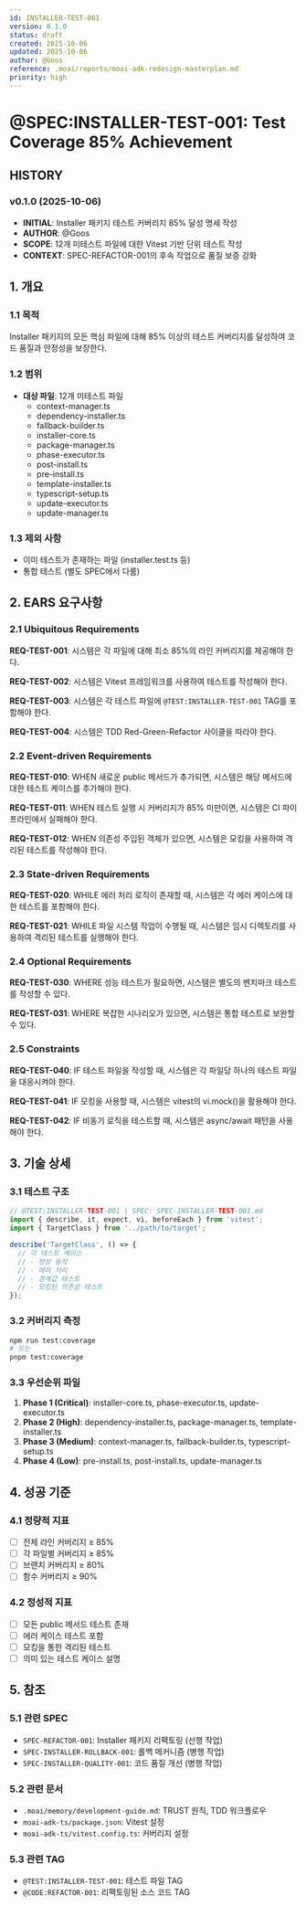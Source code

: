 ```yaml
---
id: INSTALLER-TEST-001
version: 0.1.0
status: draft
created: 2025-10-06
updated: 2025-10-06
author: @Goos
reference: .moai/reports/moai-adk-redesign-masterplan.md
priority: high
---
```


# @SPEC:INSTALLER-TEST-001: Test Coverage 85% Achievement

## HISTORY

### v0.1.0 (2025-10-06)
- **INITIAL**: Installer 패키지 테스트 커버리지 85% 달성 명세 작성
- **AUTHOR**: @Goos
- **SCOPE**: 12개 미테스트 파일에 대한 Vitest 기반 단위 테스트 작성
- **CONTEXT**: SPEC-REFACTOR-001의 후속 작업으로 품질 보증 강화

## 1. 개요

### 1.1 목적
Installer 패키지의 모든 핵심 파일에 대해 85% 이상의 테스트 커버리지를 달성하여 코드 품질과 안정성을 보장한다.

### 1.2 범위
- **대상 파일**: 12개 미테스트 파일
  - context-manager.ts
  - dependency-installer.ts
  - fallback-builder.ts
  - installer-core.ts
  - package-manager.ts
  - phase-executor.ts
  - post-install.ts
  - pre-install.ts
  - template-installer.ts
  - typescript-setup.ts
  - update-executor.ts
  - update-manager.ts

### 1.3 제외 사항
- 이미 테스트가 존재하는 파일 (installer.test.ts 등)
- 통합 테스트 (별도 SPEC에서 다룸)

## 2. EARS 요구사항

### 2.1 Ubiquitous Requirements

**REQ-TEST-001**: 시스템은 각 파일에 대해 최소 85%의 라인 커버리지를 제공해야 한다.

**REQ-TEST-002**: 시스템은 Vitest 프레임워크를 사용하여 테스트를 작성해야 한다.

**REQ-TEST-003**: 시스템은 각 테스트 파일에 `@TEST:INSTALLER-TEST-001` TAG를 포함해야 한다.

**REQ-TEST-004**: 시스템은 TDD Red-Green-Refactor 사이클을 따라야 한다.

### 2.2 Event-driven Requirements

**REQ-TEST-010**: WHEN 새로운 public 메서드가 추가되면, 시스템은 해당 메서드에 대한 테스트 케이스를 추가해야 한다.

**REQ-TEST-011**: WHEN 테스트 실행 시 커버리지가 85% 미만이면, 시스템은 CI 파이프라인에서 실패해야 한다.

**REQ-TEST-012**: WHEN 의존성 주입된 객체가 있으면, 시스템은 모킹을 사용하여 격리된 테스트를 작성해야 한다.

### 2.3 State-driven Requirements

**REQ-TEST-020**: WHILE 에러 처리 로직이 존재할 때, 시스템은 각 에러 케이스에 대한 테스트를 포함해야 한다.

**REQ-TEST-021**: WHILE 파일 시스템 작업이 수행될 때, 시스템은 임시 디렉토리를 사용하여 격리된 테스트를 실행해야 한다.

### 2.4 Optional Requirements

**REQ-TEST-030**: WHERE 성능 테스트가 필요하면, 시스템은 별도의 벤치마크 테스트를 작성할 수 있다.

**REQ-TEST-031**: WHERE 복잡한 시나리오가 있으면, 시스템은 통합 테스트로 보완할 수 있다.

### 2.5 Constraints

**REQ-TEST-040**: IF 테스트 파일을 작성할 때, 시스템은 각 파일당 하나의 테스트 파일을 대응시켜야 한다.

**REQ-TEST-041**: IF 모킹을 사용할 때, 시스템은 vitest의 vi.mock()을 활용해야 한다.

**REQ-TEST-042**: IF 비동기 로직을 테스트할 때, 시스템은 async/await 패턴을 사용해야 한다.

## 3. 기술 상세

### 3.1 테스트 구조
```typescript
// @TEST:INSTALLER-TEST-001 | SPEC: SPEC-INSTALLER-TEST-001.md
import { describe, it, expect, vi, beforeEach } from 'vitest';
import { TargetClass } from '../path/to/target';

describe('TargetClass', () => {
  // 각 테스트 케이스
  // - 정상 동작
  // - 에러 처리
  // - 경계값 테스트
  // - 모킹된 의존성 테스트
});
```

### 3.2 커버리지 측정
```bash
npm run test:coverage
# 또는
pnpm test:coverage
```

### 3.3 우선순위 파일
1. **Phase 1 (Critical)**: installer-core.ts, phase-executor.ts, update-executor.ts
2. **Phase 2 (High)**: dependency-installer.ts, package-manager.ts, template-installer.ts
3. **Phase 3 (Medium)**: context-manager.ts, fallback-builder.ts, typescript-setup.ts
4. **Phase 4 (Low)**: pre-install.ts, post-install.ts, update-manager.ts

## 4. 성공 기준

### 4.1 정량적 지표
- [ ] 전체 라인 커버리지 ≥ 85%
- [ ] 각 파일별 커버리지 ≥ 85%
- [ ] 브랜치 커버리지 ≥ 80%
- [ ] 함수 커버리지 ≥ 90%

### 4.2 정성적 지표
- [ ] 모든 public 메서드 테스트 존재
- [ ] 에러 케이스 테스트 포함
- [ ] 모킹을 통한 격리된 테스트
- [ ] 의미 있는 테스트 케이스 설명

## 5. 참조

### 5.1 관련 SPEC
- `SPEC-REFACTOR-001`: Installer 패키지 리팩토링 (선행 작업)
- `SPEC-INSTALLER-ROLLBACK-001`: 롤백 메커니즘 (병행 작업)
- `SPEC-INSTALLER-QUALITY-001`: 코드 품질 개선 (병행 작업)

### 5.2 관련 문서
- `.moai/memory/development-guide.md`: TRUST 원칙, TDD 워크플로우
- `moai-adk-ts/package.json`: Vitest 설정
- `moai-adk-ts/vitest.config.ts`: 커버리지 설정

### 5.3 관련 TAG
- `@TEST:INSTALLER-TEST-001`: 테스트 파일 TAG
- `@CODE:REFACTOR-001`: 리팩토링된 소스 코드 TAG
